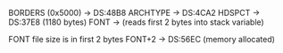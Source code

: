 
BORDERS (0x5000) -> DS:48B8
ARCHTYPE -> DS:4CA2
HDSPCT -> DS:37E8 (1180 bytes)
FONT -> (reads first 2 bytes into stack variable)

FONT file size is in first 2 bytes
FONT+2 -> DS:56EC (memory allocated)
